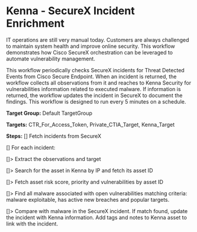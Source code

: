# Kenna - SecureX Incident Enrichment

IT operations are still very manual today. Customers are always challenged to maintain system health and improve online security. This workflow demonstrates how Cisco SecureX orchestration can be leveraged to automate vulnerability management.

This workflow periodically checks SecureX incidents for Threat Detected Events from Cisco Secure Endpoint. When an incident is returned, the workflow collects all observations from it and reaches to Kenna Security for vulnerabilities information related to executed malware. If information is returned, the workflow updates the incident in SecureX to document the findings. This workflow is designed to run every 5 minutes on a schedule.

**Target Group:** Default TargetGroup

**Targets:** CTR_For_Access_Token, Private_CTIA_Target, Kenna_Target

**Steps:**
[] Fetch incidents from SecureX

[] For each incident:

[]> Extract the observations and target

[]> Search for the asset in Kenna by IP and fetch its asset ID

[]> Fetch asset risk score, priority and vulnerabilities by asset ID

[]> Find all malware associated with open vulnerabilities matching criteria: malware exploitable, has active new breaches and popular targets.

[]> Compare with malware in the SecureX incident. If match found, update the incident with Kenna information. Add tags and notes to Kenna asset to link with the incident.
